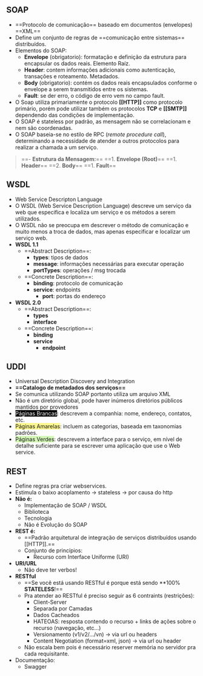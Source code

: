 
## SOAP
- ==Protocolo de comunicação== baseado em documentos (envelopes) ==XML==
- Define um conjunto de regras de ==comunicação entre sistemas== distribuídos.
- Elementos do SOAP:
	- **Envelope** (obrigatorio): formatação e definição da estrutura para encapsular os dados reais. Elemento Raíz.
	- **Header**: contem informações adicionais como autenticação, transações e roteamento. Metadados.
	- **Body** (obrigatorio): contém os dados reais encapsulados conforme o envelope a serem transmitidos entre os sistemas.
	- **Fault**: se der erro, o código de erro vem no campo fault.
- O Soap utiliza primariamente o protocolo **[[HTTP]]** como protocolo primário, porém pode utilizar também os protocolos **TCP** e **[[SMTP]]** dependendo das condições de implementação.
- O SOAP é stateless por padrão, as mensagem não se correlacionam e nem são coordenadas.
- O SOAP baseia-se no estilo de RPC (_remote procedure call_), determinando a necessidade de atender a outros protocolos para realizar a chamada a um serviço.
> ==- **Estrutura da Mensagem:**==
> 	==1. **Envelope (Root)**==
> 		==1. **Header**==
> 		==2. **Body**==
> 			==1. **Fault**==
<!--SR:!2000-01-01,1,250!2000-01-01,1,250!2000-01-01,1,250!2000-01-01,1,250!2000-01-01,1,250!2000-01-01,1,250!2000-01-01,1,250!2024-03-09,1,230-->


## WSDL
- Web Service Descripton Language
- O WSDL (Web Service Description Language) descreve um serviço da web que especifica e localiza um serviço e os métodos a serem utilizados.
- O WSDL não se preocupa em descrever o método de comunicação e muito menos a troca de dados, mas apenas especificar e localizar um serviço web.
- **WSDL 1.1**
	- ==Abstract Description==:
		- **types**: tipos de dados
		- **message**: informações necessárias para executar operação
		- **portTypes**: operações / msg trocada
	- ==Concrete Description==:
		- **binding**: protocolo de comunicação
		- **service**: endpoints
			- **port**: portas do endereço
- **WSDL 2.0**
	- ==Abstract Description==:
		- **types**
		- **interface**
	- ==Concrete Description==:
		- **binding**
		- **service**
			- **endpoint**
<!--SR:!2000-01-01,1,250!2024-03-12,4,270!2000-01-01,1,250!2000-01-01,1,250-->


## UDDI
- Universal Description Discovery and Integration
- **==Catalogo de metadados dos serviços==**
- Se comunica utilizando SOAP portanto utiliza um arquivo XML
- Não é um diretório global, pode haver inúmeros diretórios públicos mantidos por provedores
- <span style="background:rgba(0, 0, 0, 1)"><font color="#fff">Páginas Brancas</font></span>: descrevem a companhia: nome, endereço, contatos, etc.
- <span style="background:#fff88f">Páginas Amarelas</span>: incluem as categorias, baseada em taxonomias padrões.
- <span style="background:#d3f8b6">Páginas Verdes</span>: descrevem a interface para o serviço, em nível de detalhe suficiente para se escrever uma aplicação que use o Web service.


## REST
- Define regras pra criar webservices.
- Estimula o baixo acoplamento -> stateless -> por causa do http
- **Não é:**
	- Implementação de SOAP / WSDL
	- Biblioteca
	- Tecnologia
	- Não é Evolução do SOAP
- **REST é:**
	- ==Padrão arquitetural de integração de serviços distribuídos usando [[HTTP]].==
	- Conjunto de princípios:
		- Recurso com Interface Uniforme (URI)
- **URI/URL**
	- Não deve ter verbos!
- **RESTful**
	- ==Se você está usando RESTful é porque está sendo **100% **STATELESS**!==
	- Pra atender ao RESTful é preciso seguir as 6 contraints (restrições):
		- Client-Server
		- Separada por Camadas
		- Dados Cacheados
		- HATEOAS: resposta contendo o recurso + links de ações sobre o recurso (navegação, etc...)
		- Versionamento (v1/v2/.../vn) -> via url ou headers
		- Content Negotiation (format=xml, json) -> via url ou header
	- Não escala bem pois é necessário reserver memória no servidor pra cada requisitante.
- Documentação:
	- Swagger